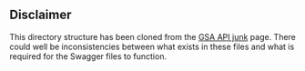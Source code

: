 ## Disclaimer

This directory structure has been cloned from the [GSA API junk](www.google.com) page. There could well be inconsistencies between what exists in these files and what is required for the Swagger files to function. 


